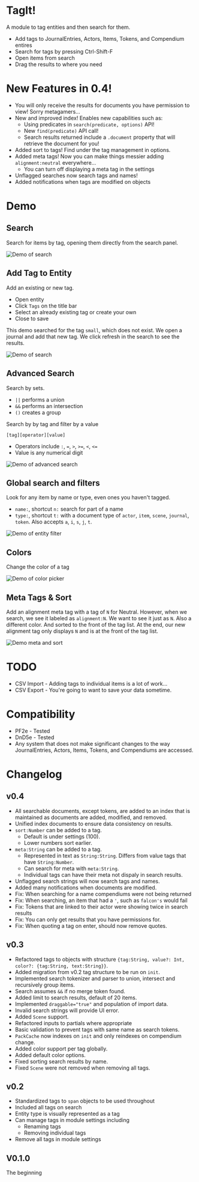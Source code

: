 <!-- ![](https://img.shields.io/badge/Foundry-v0.8.9-informational)
<!--- Downloads @ Latest Badge -->
<!--- replace <user>/<repo> with your username/repository -->
<!--- ![Latest Release Download Count](https://img.shields.io/github/downloads/atnoslen/TagIt/latest/module.zip)

<!--- Forge Bazaar Install % Badge -->
<!--- replace <your-module-name> with the `name` in your manifest -->
<!--- ![Forge Installs](https://img.shields.io/badge/dynamic/json?label=Forge%20Installs&query=package.installs&suffix=%25&url=https%3A%2F%2Fforge-vtt.com%2Fapi%2Fbazaar%2Fpackage%2Ftagit&colorB=4aa94a) -->


# TagIt!

A module to tag entities and then search for them.

* Add tags to JournalEntries, Actors, Items, Tokens, and Compendium entires
* Search for tags by pressing Ctrl-Shift-F
* Open items from search
* Drag the results to where you need

# New Features in 0.4!

* You will only receive the results for documents you have permission to view!  Sorry metagamers...
* New and improved index! Enables new capabilities such as:
  * Using predicates in `search(predicate, options)` API!
  * New `find(predicate)` API call!
  * Search results returned include a `.document` property that will retrieve the document for you!
* Added sort to tags!  Find under the tag management in options.
* Added meta tags!  Now you can make things messier adding `alignment:neutral` everywhere...
  * You can turn off displaying a meta tag in the settings
* Unflagged searches now search tags and names!
* Added notifications when tags are modified on objects

# Demo

## Search

Search for items by tag, opening them directly from the search panel.

![Demo of search](demo/tagit-search.gif)

## Add Tag to Entity

Add an existing or new tag.

* Open entity
* Click `Tags` on the title bar
* Select an already existing tag or create your own
* Close to save

This demo searched for the tag `small`, which does not exist.  We open a journal and add that new tag.  We click refresh in the search to see the results.

![Demo of search](demo/tagit-add.gif)

## Advanced Search

Search by sets.

* `||` performs a union
* `&&` performs an intersection
* `()` creates a group

Search by by tag and filter by a value

`[tag][operator][value]`

* Operators include `:`, `=`, `>`, `>=`, `<`, `<=`
* Value is any numerical digit

![Demo of advanced search](demo/tagit-filter.gif)

## Global search and filters

Look for any item by name or type, even ones you haven't tagged.

* `name:`, shortcut `n:` search for part of a name
* `type:`, shortcut `t:` with a document type of `actor`, `item`, `scene`, `journal`, `token`.  Also accepts `a`, `i`, `s`, `j`, `t`.

![Demo of entity filter](demo/tagit-global-search.gif)

## Colors

Change the color of a tag

![Demo of color picker](demo/tagit-colors.gif)

## Meta Tags & Sort

Add an alignment meta tag with a tag of `N` for Neutral.  However, when we search, we see it labeled as `alignment:N`.  We want to see it just as `N`.  Also a different color.  And sorted to the front of the tag list.  At the end, our new alignment tag only displays `N` and is at the front of the tag list.

![Demo meta and sort](demo/tagit-meta-tag.gif)

# TODO

* CSV Import - Adding tags to individual items is a lot of work...
* CSV Export - You're going to want to save your data sometime.

# Compatibility

* PF2e - Tested
* DnD5e - Tested
* Any system that does not make significant changes to the way JournalEntries, Actors, Items, Tokens, and Compendiums are accessed.

# Changelog

## v0.4

* All searchable documents, except tokens, are added to an index that is maintained as documents are added, modified, and removed.
* Unified index documents to ensure data consistency on results.
* `sort:Number` can be added to a tag.
  * Default is under settings (100).
  * Lower numbers sort earlier.
* `meta:String` can be added to a tag.
  * Represented in text as `String:String`.  Differs from value tags that have `String:Number`.
  * Can search for meta with `meta:String`.
  * Individual tags can have their meta not dispaly in search results.
* Unflagged search strings will now search tags and names.
* Added many notifications when documents are modified.
* Fix: When searching for a name compendiums were not being returned
* Fix: When searching, an item that had a `'`, such as `falcon's` would fail
* Fix: Tokens that are linked to their actor were showing twice in search results
* Fix: You can only get results that you have permissions for.
* Fix: When quoting a tag on enter, should now remove quotes.

## v0.3

* Refactored tags to objects with structure `{tag:String, value?: Int, color?: {tag:String, text:String}}`.
* Added migration from v0.2 tag structure to be run on `init`.
* Implemented search tokenizer and parser to union, intersect and recursively group items.
* Search assumes `&&` if no merge token found.
* Added limit to search results, default of 20 items.
* Implemented `draggable="true"` and population of import data.
* Invalid search strings will provide UI error.
* Added `Scene` support.
* Refactored inputs to partials where appropriate
* Basic validation to prevent tags with same name as search tokens.
* `PackCache` now indexes on `init` and only reindexes on compendium change.
* Added color support per tag globally.
* Added default color options.
* Fixed sorting search results by name.
* Fixed `Scene` were not removed when removing all tags.

## v0.2

* Standardized tags to `span` objects to be used throughout
* Included all tags on search
* Entity type is visually represented as a tag
* Can manage tags in module settings including
  * Renaming tags
  * Removing individual tags
* Remove all tags in module settings

## V0.1.0
The beginning


